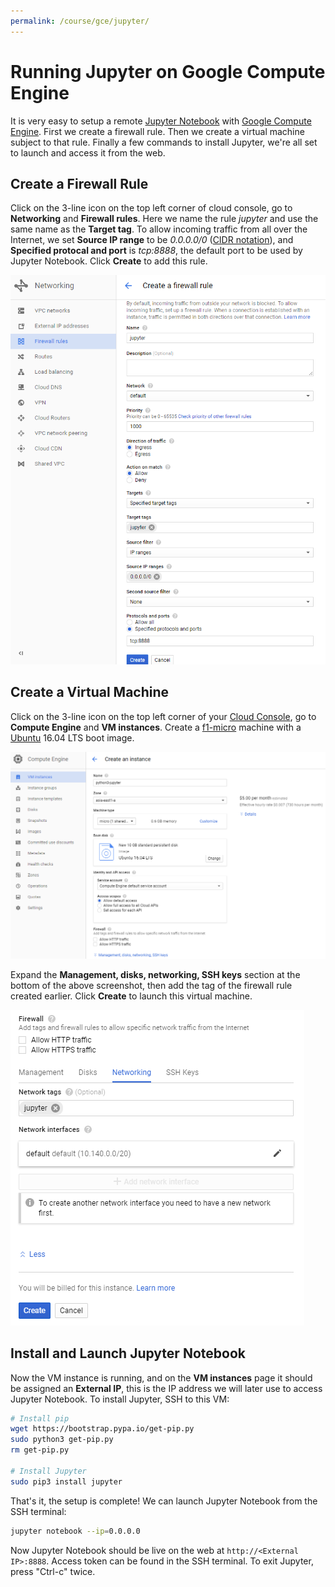 ```yaml
---
permalink: /course/gce/jupyter/
---
```

# Running Jupyter on Google Compute Engine

It is very easy to setup a remote [Jupyter Notebook](http://jupyter.org/) with [Google Compute Engine](https://cloud.google.com/compute/). First we create a firewall rule. Then we create a virtual machine subject to that rule. Finally a few commands to install Jupyter, we're all set to launch and access it from the web.

## Create a Firewall Rule

Click on the 3-line icon on the top left corner of cloud console, go to **Networking** and **Firewall rules**. Here we name the rule *jupyter* and use the same name as the **Target tag**. To allow incoming traffic from all over the Internet, we set **Source IP range** to be *0.0.0.0/0* ([CIDR notation](https://en.wikipedia.org/wiki/Classless_Inter-Domain_Routing#CIDR_notation)), and **Specified protocal and port** is *tcp:8888*, the default port to be used by Jupyter Notebook. Click **Create** to add this rule.

![](/assets/images/course-gce-jupyter-1.png)

## Create a Virtual Machine

Click on the 3-line icon on the top left corner of your [Cloud Console](https://console.cloud.google.com), go to **Compute Engine** and **VM instances**. Create a [f1-micro](https://cloud.google.com/compute/pricing#predefined_machine_types) machine with a [Ubuntu](https://www.ubuntu.com/) 16.04 LTS boot image.

![](/assets/images/course-gce-jupyter-2.png)

Expand the **Management, disks, networking, SSH keys** section at the bottom of the above screenshot, then add the tag of the firewall rule created earlier. Click **Create** to launch this virtual machine.

![](/assets/images/course-gce-jupyter-3.png)

## Install and Launch Jupyter Notebook

Now the VM instance is running, and on the **VM instances** page it should be assigned an **External IP**, this is the IP address we will later use to access Jupyter Notebook. To install Jupyter, SSH to this VM:

```bash
# Install pip
wget https://bootstrap.pypa.io/get-pip.py
sudo python3 get-pip.py
rm get-pip.py

# Install Jupyter
sudo pip3 install jupyter
```

That's it, the setup is complete! We can launch Jupyter Notebook from the SSH terminal:

```bash
jupyter notebook --ip=0.0.0.0
```

Now Jupyter Notebook should be live on the web at `http://<External IP>:8888`. Access token can be found in the SSH terminal. To exit Jupyter, press "Ctrl-c" twice.

